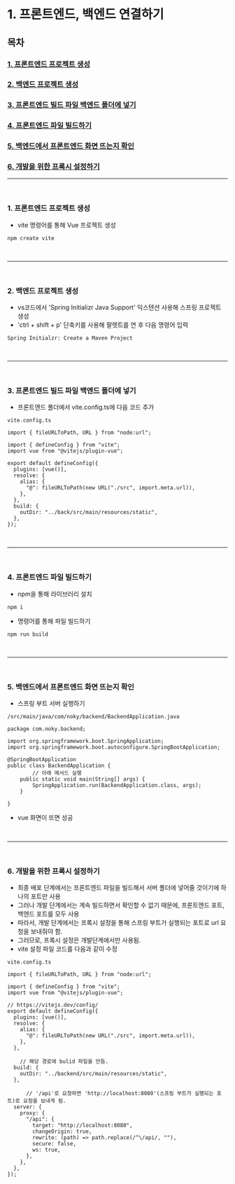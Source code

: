 # 1. 프론트엔드, 백엔드 연결하기

## 목차


### [1. 프론트엔드 프로젝트 생성](#1-프론트엔드-프로젝트-생성-1)
### [2. 백엔드 프로젝트 생성](#2-백엔드-프로젝트-생성-1)
### [3. 프론트엔드 빌드 파일 백엔드 폴더에 넣기](#3-프론트엔드-빌드-파일-백엔드-폴더에-넣기-1)
### [4. 프론트엔드 파일 빌드하기](#4-프론트엔드-파일-빌드하기-1)
### [5. 백엔드에서 프론트엔드 화면 뜨는지 확인](#5-백엔드에서-프론트엔드-화면-뜨는지-확인-1)
### [6. 개발을 위한 프록시 설정하기](#6-개발을-위한-프록시-설정하기-1)

----------------------------------------------

<br />

### 1. 프론트엔드 프로젝트 생성

- vite 명령어를 통해 Vue 프로젝트 생성
  
```
npm create vite
```

<br />

----------------------------------------------

<br />

### 2. 백엔드 프로젝트 생성

- vs코드에서 'Spring Initializr Java Support' 익스텐션 사용해 스프링 프로젝트 생성
- 'ctrl + shift + p' 단축키를 사용해 팔렛트를 연 후 다음 명령어 입력 

```
Spring Initialzr: Create a Maven Project
```

<br />

---------------------------------------------

<br />

### 3. 프론트엔드 빌드 파일 백엔드 폴더에 넣기

- 프론트엔드 폴더에서 vite.config.ts에 다음 코드 추가

```
vite.config.ts

import { fileURLToPath, URL } from "node:url";

import { defineConfig } from "vite";
import vue from "@vitejs/plugin-vue";

export default defineConfig({
  plugins: [vue()],
  resolve: {
    alias: {
      "@": fileURLToPath(new URL("./src", import.meta.url)),
    },
  },
  build: {
    outDir: "../back/src/main/resources/static",
  },
});

```

<br />

---------------------------------------------------

<br />

### 4. 프론트엔드 파일 빌드하기

- npm을 통해 라이브러리 설치

```
npm i
```

- 명령어를 통해 파일 빌드하기

```
npm run build
```

<br />

---------------------------------------------------

<br />

### 5. 백엔드에서 프론트엔드 화면 뜨는지 확인

- 스프링 부트 서버 실행하기

```
/src/main/java/com/noky/backend/BackendApplication.java

package com.noky.backend;

import org.springframework.boot.SpringApplication;
import org.springframework.boot.autoconfigure.SpringBootApplication;

@SpringBootApplication
public class BackendApplication {
        // 아래 메서드 실행
	public static void main(String[] args) {
		SpringApplication.run(BackendApplication.class, args);
	}

}

```

- vue 화면이 뜨면 성공

<br />

----------------------------------------------------

<br />

### 6. 개발을 위한 프록시 설정하기

- 최종 배포 단계에서는 프론트엔드 파일을 빌드해서 서버 폴더에 넣어줄 것이기에 하나의 포트만 사용
- 그러나 개발 단계에서는 계속 빌드하면서 확인할 수 없기 때문에, 프론트엔드 포트, 백엔드 포트를 모두 사용
- 따라서, 개발 단계에서는 프록시 설정을 통해 스프링 부트가 실행되는 포트로 url 요청을 보내줘야 함.
- 그러므로, 프록시 설정은 개발단계에서만 사용됨.
- vite 설정 파일 코드를 다음과 같이 수정
```
vite.config.ts

import { fileURLToPath, URL } from "node:url";

import { defineConfig } from "vite";
import vue from "@vitejs/plugin-vue";

// https://vitejs.dev/config/
export default defineConfig({
  plugins: [vue()],
  resolve: {
    alias: {
      "@": fileURLToPath(new URL("./src", import.meta.url)),
    },
  },

    // 해당 경로에 bulid 파일을 만듬.
  build: {
    outDir: "../backend/src/main/resources/static",
  },

      // '/api'로 요청하면 'http://localhost:8080'(스프링 부트가 실행되는 포트)로 요청을 보내게 됨.
  server: {
    proxy: {
      "/api": {
        target: "http://localhost:8080",
        changeOrigin: true,
        rewrite: (path) => path.replace(/^\/api/, ""),
        secure: false,
        ws: true,
      },
    },
  },
});

```

